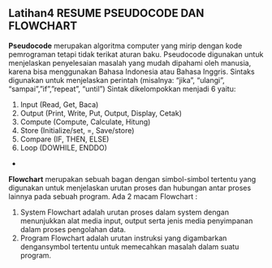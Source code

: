 Latihan4 
RESUME PSEUDOCODE DAN FLOWCHART
-
**Pseudocode**
merupakan algoritma computer yang mirip dengan kode pemrograman tetapi tidak terikat aturan baku. Pseudocode digunakan untuk menjelaskan penyelesaian masalah yang mudah dipahami oleh manusia, karena bisa menggunakan Bahasa Indonesia atau Bahasa Inggris. Sintaks digunakan untuk menjelaskan perintah (misalnya: “jika”, 
“ulangi”, “sampai”,”if”,”repeat”, “until”)
Sintak dikelompokkan menjadi 6 yaitu: 
1. Input (Read, Get, Baca)
2. Output (Print, Write, Put, Output, Display, Cetak)
3. Compute (Compute, Calculate, Hitung)
4. Store (Initialize/set, =, Save/store)
5. Compare (IF, THEN, ELSE)
6. Loop (DOWHILE, ENDDO)
-
**Flowchart**
 merupakan sebuah bagan dengan simbol-simbol tertentu yang digunakan untuk menjelaskan urutan proses dan hubungan antar proses lainnya pada sebuah program. 
Ada 2 macam Flowchart :
1. System Flowchart adalah urutan proses dalam system dengan menunjukkan alat media input, output serta jenis media penyimpanan dalam proses pengolahan data.
2. Program Flowchart adalah urutan instruksi yang digambarkan dengansymbol tertentu untuk memecahkan masalah dalam suatu program.
